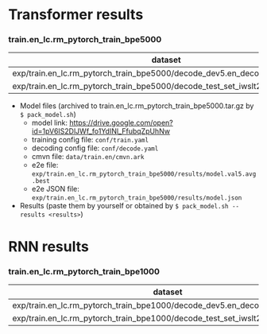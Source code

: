 # Transformer results
### train.en_lc.rm_pytorch_train_bpe5000
|dataset|Snt|Wrd|Corr|Sub|Del|Ins|Err|S.Err|
|---|---|---|---|---|---|---|---|---|
|exp/train.en_lc.rm_pytorch_train_bpe5000/decode_dev5.en_decode|2305|42298|90.4|7.2|2.4|3.4|**13.0**|68.6|
|exp/train.en_lc.rm_pytorch_train_bpe5000/decode_test_set_iwslt2019.en_decode|2497|46505|90.4|7.0|2.6|3.6|**13.1**|69.6|

- Model files (archived to train.en_lc.rm_pytorch_train_bpe5000.tar.gz by `$ pack_model.sh`)
  - model link: https://drive.google.com/open?id=1pV6IS2DlJWf_fo1YdINl_FfubqZpUhNw
  - training config file: `conf/train.yaml`
  - decoding config file: `conf/decode.yaml`
  - cmvn file: `data/train.en/cmvn.ark`
  - e2e file: `exp/train.en_lc.rm_pytorch_train_bpe5000/results/model.val5.avg.best`
  - e2e JSON file: `exp/train.en_lc.rm_pytorch_train_bpe5000/results/model.json`
- Results (paste them by yourself or obtained by `$ pack_model.sh --results <results>`)


# RNN results
### train.en_lc.rm_pytorch_train_bpe1000
|dataset|Snt|Wrd|Corr|Sub|Del|Ins|Err|S.Err|
|---|---|---|---|---|---|---|---|---|
|exp/train.en_lc.rm_pytorch_train_bpe1000/decode_dev5.en_decode/|2305|42298|88.6|8.7|2.7|3.2|**14.6**|70.8|
|exp/train.en_lc.rm_pytorch_train_bpe1000/decode_test_set_iwslt2019.en_decode/|2497|46505|88.7|8.6|2.8|3.3|**14.6**|73.4|
